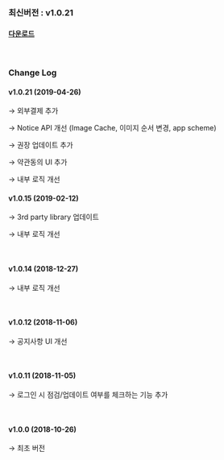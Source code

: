 ### 최신버전 :  v1.0.21

#### [다운로드](https://xyuditqzezxs1008973.cdn.ntruss.com/sdk/GamePotSDK_Android_0426.zip)

<br/>

### Change Log

#### v1.0.21 (2019-04-26)

→ 외부결제 추가

→ Notice API 개선 (Image Cache, 이미지 순서 변경, app scheme)

→ 권장 업데이트 추가

→ 약관동의 UI 추가

→ 내부 로직 개선

#### v1.0.15 (2019-02-12)

→ 3rd party library 업데이트

→ 내부 로직 개선

<br/>

#### v1.0.14 (2018-12-27)

→ 내부 로직 개선

<br/>

#### v1.0.12 (2018-11-06)

→ 공지사항 UI 개선

<br/>

#### v1.0.11 (2018-11-05)

→ 로그인 시 점검/업데이트 여부를 체크하는 기능 추가

<br/>

#### v1.0.0 (2018-10-26)

→ 최초 버전

